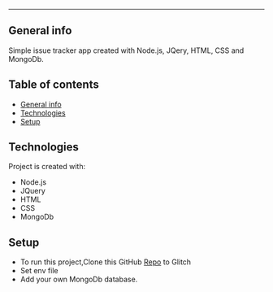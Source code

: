 
------

 ## General info
  Simple issue tracker app created with Node.js, JQery, HTML, CSS and MongoDb.
 



	

 ## Table of contents
* [General info](#general-info)
* [Technologies](#technologies)
* [Setup](#setup)


	
## Technologies
Project is created with:
* Node.js
* JQuery
* HTML
* CSS
* MongoDb
	
## Setup
 * To run this project,Clone this GitHub [Repo](https://github.com/abakuslu/CA2.dev.git)  to Glitch
 * Set env file
 *  Add your own MongoDb database.

```

 
